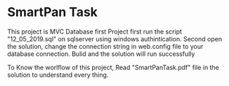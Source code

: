 # SmartPan Task

This project is MVC Database first Project
first run the script "12_05_2019.sql" on sqlserver using windows authintication.
Second open the solution, change the connection string in web.config file to your database connection.
Bulid and the solution will run successfully 

To Know the worlflow of this project, Read "SmartPanTask.pdf" file in the solution to understand every thing.
